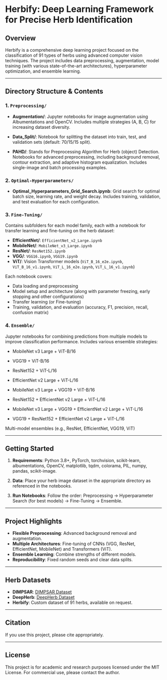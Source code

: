 # Herbify: Deep Learning Framework for Precise Herb Identification

## Overview

Herbify is a comprehensive deep learning project focused on the classification of 91 types of herbs using advanced computer vision techniques. The project includes data preprocessing, augmentation, model training (with various state-of-the-art architectures), hyperparameter optimization, and ensemble learning.

---

## Directory Structure & Contents

### 1. `Preprocessing/`

- **Augmentation/**: Jupyter notebooks for image augmentation using Albumentations and OpenCV. Includes multiple strategies (A, B, C) for increasing dataset diversity.

- **Data_Split/**: Notebook for splitting the dataset into train, test, and validation sets (default: 70/15/15 split).

- **PAHD/**: Stands for Preprocessing Algorithm for Herb (object) Detection. Notebooks for advanced preprocessing, including background removal, contour extraction, and adaptive histogram equalization. Includes single-image and batch processing examples.

### 2. `Optimal-Hyperparameters/`

- **Optimal_Hyperparameters_Grid_Search.ipynb**: Grid search for optimal batch size, learning rate, and weight decay. Includes training, validation, and test evaluation for each configuration.

### 3. `Fine-Tuning/`

Contains subfolders for each model family, each with a notebook for transfer learning and fine-tuning on the herb dataset:

- **EfficientNet/**: `EfficientNet_v2_Large.ipynb`
- **MobileNet/**: `MobileNet_v3_Large.ipynb`
- **ResNet/**: `ResNet152.ipynb`
- **VGG/**: `VGG16.ipynb`, `VGG19.ipynb`
- **ViT/**: Vision Transformer models (`ViT_B_16_e2e.ipynb`, `ViT_B_16_v1.ipynb`, `ViT_L_16_e2e.ipynb`, `ViT_L_16_v1.ipynb`)

Each notebook covers:

- Data loading and preprocessing
- Model setup and architecture (along with parameter freezing, early stopping and other configurations)
- Transfer learning (or Fine-tuning)
- Training, validation, and evaluation (accuracy, F1, precision, recall, confusion matrix)

### 4. `Ensemble/`

Jupyter notebooks for combining predictions from multiple models to improve classification performance. Includes various ensemble strategies:

- MobileNet v3 Large + ViT-B/16
- VGG19 + ViT-B/16

- ResNet152 + ViT-L/16
- EfficientNet v2 Large + ViT-L/16

- MobileNet v3 Large + VGG19 + ViT-B/16
- ResNet152 + EfficientNet v2 Large + ViT-L/16

- MobileNet v3 Large + VGG19 + EfficientNet v2 Large + ViT-L/16
- VGG19 + ResNet152 + EfficientNet v2 Large + ViT-L/16

Multi-model ensembles (e.g., ResNet, EfficientNet, VGG19, ViT)

---

## Getting Started

1. **Requirements**: Python 3.8+, PyTorch, torchvision, scikit-learn, albumentations, OpenCV, matplotlib, tqdm, colorama, PIL, numpy, pandas, scikit-image.

2. **Data**: Place your herb image dataset in the appropriate directory as referenced in the notebooks.

3. **Run Notebooks**: Follow the order: Preprocessing → Hyperparameter Search (for best models) → Fine-Tuning → Ensemble.

---

## Project Highlights

- **Flexible Preprocessing**: Advanced background removal and augmentation.
- **Multiple Architectures**: Fine-tuning of CNNs (VGG, ResNet, EfficientNet, MobileNet) and Transformers (ViT).
- **Ensemble Learning**: Combine strengths of different models.
- **Reproducibility**: Fixed random seeds and clear data splits.

---

## Herb Datasets

- **DIMPSAR**: [DIMPSAR Dataset](https://data.mendeley.com/datasets/748f8jkphb/2)
- **DeepHerb**: [DeepHerb Dataset](https://data.mendeley.com/datasets/nnytj2v3n5/1)
- **Herbify**: Custom dataset of 91 herbs, available on request.

---

## Citation

If you use this project, please cite appropriately.

---

## License

This project is for academic and research purposes licensed under the MIT License. For commercial use, please contact the author.
